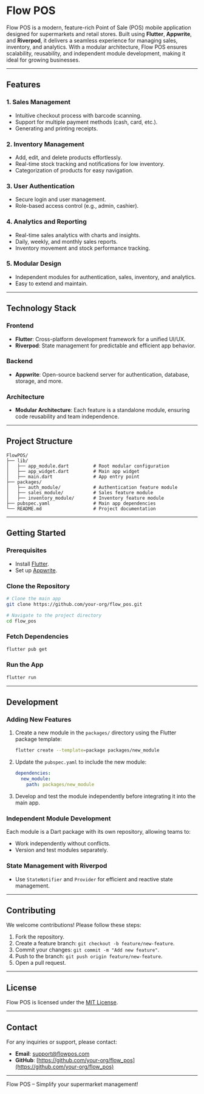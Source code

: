 # Flow POS

Flow POS is a modern, feature-rich Point of Sale (POS) mobile application designed for supermarkets and retail stores. Built using **Flutter**, **Appwrite**, and **Riverpod**, it delivers a seamless experience for managing sales, inventory, and analytics. With a modular architecture, Flow POS ensures scalability, reusability, and independent module development, making it ideal for growing businesses.

---

## Features

### 1. **Sales Management**
- Intuitive checkout process with barcode scanning.
- Support for multiple payment methods (cash, card, etc.).
- Generating and printing receipts.

### 2. **Inventory Management**
- Add, edit, and delete products effortlessly.
- Real-time stock tracking and notifications for low inventory.
- Categorization of products for easy navigation.

### 3. **User Authentication**
- Secure login and user management.
- Role-based access control (e.g., admin, cashier).

### 4. **Analytics and Reporting**
- Real-time sales analytics with charts and insights.
- Daily, weekly, and monthly sales reports.
- Inventory movement and stock performance tracking.

### 5. **Modular Design**
- Independent modules for authentication, sales, inventory, and analytics.
- Easy to extend and maintain.

---

## Technology Stack

### **Frontend**
- **Flutter**: Cross-platform development framework for a unified UI/UX.
- **Riverpod**: State management for predictable and efficient app behavior.

### **Backend**
- **Appwrite**: Open-source backend server for authentication, database, storage, and more.

### **Architecture**
- **Modular Architecture**: Each feature is a standalone module, ensuring code reusability and team independence.

---

## Project Structure

```plaintext
FlowPOS/
├── lib/
│   ├── app_module.dart         # Root modular configuration
│   ├── app_widget.dart         # Main app widget
│   ├── main.dart               # App entry point
├── packages/
│   ├── auth_module/            # Authentication feature module
│   ├── sales_module/           # Sales feature module
│   ├── inventory_module/       # Inventory feature module
├── pubspec.yaml                # Main app dependencies
└── README.md                   # Project documentation
```

---

## Getting Started

### Prerequisites
- Install [Flutter](https://flutter.dev/docs/get-started/install).
- Set up [Appwrite](https://appwrite.io/docs/installation).

### Clone the Repository
```bash
# Clone the main app
git clone https://github.com/your-org/flow_pos.git

# Navigate to the project directory
cd flow_pos
```

### Fetch Dependencies
```bash
flutter pub get
```

### Run the App
```bash
flutter run
```

---

## Development

### Adding New Features
1. Create a new module in the `packages/` directory using the Flutter package template:
   ```bash
   flutter create --template=package packages/new_module
   ```
2. Update the `pubspec.yaml` to include the new module:
   ```yaml
   dependencies:
     new_module:
       path: packages/new_module
   ```
3. Develop and test the module independently before integrating it into the main app.

### Independent Module Development
Each module is a Dart package with its own repository, allowing teams to:
- Work independently without conflicts.
- Version and test modules separately.

### State Management with Riverpod
- Use `StateNotifier` and `Provider` for efficient and reactive state management.

---

## Contributing
We welcome contributions! Please follow these steps:
1. Fork the repository.
2. Create a feature branch: `git checkout -b feature/new-feature`.
3. Commit your changes: `git commit -m "Add new feature"`.
4. Push to the branch: `git push origin feature/new-feature`.
5. Open a pull request.

---

## License
Flow POS is licensed under the [MIT License](LICENSE).

---

## Contact
For any inquiries or support, please contact:
- **Email**: support@flowpos.com
- **GitHub**: [https://github.com/your-org/flow_pos](https://github.com/your-org/flow_pos)

---

Flow POS – Simplify your supermarket management!

